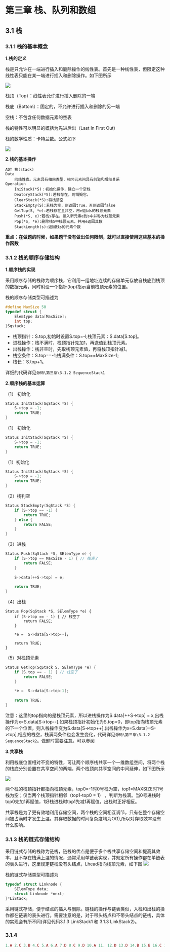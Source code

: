 # 第三章 栈、队列和数组

## 3.1 栈

### 3.1.1 栈的基本概念

**1.栈的定义**

栈是只允许在一端进行插入和删除操作的线性表。首先是一种线性表，但限定这种线性表只能在某一端进行插入和删除操作。如下图所示

![](https://cdn.jsdelivr.net/gh/577961141/static@master/202305151903798.png)

栈顶（Top）：线性表允许进行插入删除的一端

栈底（Bottom）：固定的，不允许进行插入和删除的另一端

空栈：不包含任何数据元素的空表

栈的特性可以明显的概括为先进后出（Last In First Out）

栈的数学性质：卡特兰数。公式如下

![](https://cdn.jsdelivr.net/gh/577961141/static@master/20230515190752.png)

**2.栈的基本操作**

```ADT
ADT 栈(stack)
Data
    同线性表。元素具有相同类型，相邻元素间具有前驱和后继关系
Operation
    IniStack(*S)：初始化操作，建立一个空栈
    DeatoryStack(*S):若栈存在，则销毁它。
    ClearStack(*S):将栈清空
    StackEmpty(S):若栈为空，则返回true，否则返回false
    GetTop(S, *e):若栈存在且非空，用e返回s的栈顶元素
    Push(*S, e):若栈s存在，插入新元素e到s中并称为栈顶元素
    Pop(*S, *e):删除栈S中栈顶元素，并用e返回其数
    StackLength(s):返回栈s的元素个数
```

**重点：在做题的时候，如果题干没有做出任何限制，就可以直接使用这些基本的操作函数**

### 3.1.2 栈的顺序存储结构

**1.顺序栈的实现**

采用顺序存储的栈称为顺序栈，它利用一组地址连续的存储单元存放自栈底到栈顶的数据元素，同时附设一个指针(top)指示当前栈顶元素的位置。

栈的顺序存储类型可描述为

```c
#define MaxSize 50
typedef struct {
    Elemtype data[MaxSize];
    int top;
}Sqstack;
```
- 栈顶指针：S.top,初始时设置S.top=-l;栈顶元素：S.data[S.top]。
- 进栈操作：栈不满时，栈顶指针先加1，再送值到栈顶元素。
- 出栈操作：栈非空时，先取栈顶元素值，再将栈顶指针减1。
- 栈空条件：S.top==-1;栈满条件：S.top==MaxSize-1;
- 栈长：S.top+1。

详细的代码详见`源码\第三章\3.1.2 SequenceStack1`

**2.顺序栈的基本运算**

（1） 初始化

```c
Status InitStack(SqStack *S) {
    S->top = -1;
    return TRUE;
} 
```

（1） 初始化

```c
Status InitStack(SqStack *S) {
    S->top = -1;
    return TRUE;
} 
```

（1）初始化

```c
Status InitStack(SqStack *S) {
    S->top = -1;
    return TRUE;
} 
```

（2）栈判空

```c
Status StackEmpty(SqStack *S) {
    if (S->top == -1) {
        return TRUE;
    } else {
        return FALSE;
    } 
} 
```

（3）进栈

```c
Status Push(SqStack *S, SElemType e) {
    if (S->top == MaxSize - 1) { // 栈满了
        return FALSE;
    }
    
    S->data[++S->top] = e;
    
    return TRUE;
} 
```

（4）出栈
```
Status Pop(SqStack *S, SElemType *e) {
    if (S->top == - 1) { // 栈空了
        return FALSE;
    }
    
    *e =  S->data[S->top--];
    
    return TRUE;
} 
```

（5）对栈顶元素

```c
Status GetTop(SqStack S, SElemType *e) {
    if (S.top == - 1) { // 栈空了
        return FALSE;
    }
    
    *e =  S->data[S->top-1];
    
    return TRUE;
} 
```

注意：这里的top指向的是栈顶元素，所以进栈操作为S.data[++S->top] = x,出栈操作为x=S.data[S->top--].如果栈顶指针初始化为S.top=0，即top指向栈顶元素的下一个位置，则入栈操作变为S.data[S->top++],出栈操作为x=S.data[--S->top],相应的栈空，栈满两条件也会发生变化，代码详见`源码\第三章\3.1.2 SequenceStack2`。做题时需要注意。可以参阅

**3.共享栈**

利用栈底位置相对不变的特性，可让两个顺序栈共享一个一维数组空间，将两个栈的栈底分别设置在共享空间的两端，两个栈顶向共享空间的中间延伸，如下图所示

![](https://cdn.jsdelivr.net/gh/577961141/static@master/20230516182731.png)

两个栈的栈顶指针都指向栈顶元素，top0=-1时0号栈为空，top1=MAXSIZE时1号栈为空；仅当两个栈顶指针相邻（top1-top0 = 1） ，判断为栈满。当0号进栈时top0先加1再赋值，1好栈进栈时top1先减1再赋值，出栈时正好相反。


共享栈是为了更有效地利用存储空间，两个栈的空间相互调节，只有在整个存储空间被占满时才发生上溢。其存取数据的时间复杂度均为O(1),所以对存取效率没有什么影响。

### 3.1.3 栈的链式存储结构

采用链式存储的栈称为链栈，链栈的优点是便于多个栈共享存储空间和提高其效率，且不存在栈满上溢的情况，通常采用单链表实现，并规定所有操作都在单链表的表头进行，这里规定链栈没有头结点，Lhead指向栈顶元素，如下图
![](https://cdn.jsdelivr.net/gh/577961141/static@master/202305160858084.png)

栈的链式存储类型可描述为

```c
typedef struct Linknode {
    SElemType data;
    struct Linknode *next;
}*LiStack;
```

采用链式存储，便于结点的插入与删除。链栈的操作与链表类似，入栈和出栈的操作都在链表的表头进行。需要注意的是，对于带头结点和不带头结点的链栈，具体的实现会有所不同(详见代码3.1.3 LinkStack1 和 3.1.3 LinkStack2)。

### 3.1.4
```php
1.A 2.C 3.B 4.C 5.A 6.A 7.D 8.C 9.D 10.A 11. 12.D 13.D 14.B 15.B 16.C 17.c 18.D 19.A 20.B 21.A 22.C 23.D 24.B 25.B 26.A
```